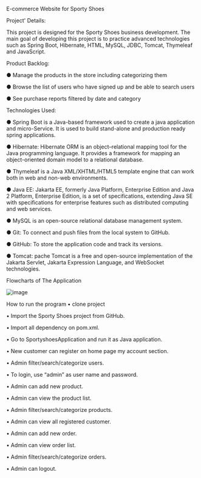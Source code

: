 E-commerce Website for Sporty Shoes


Project' Details:

This project is designed for the Sporty Shoes business development. The main goal of developing this project is to practice advanced technologies such as Spring Boot, Hibernate, HTML, MySQL, JDBC, Tomcat,  Thymeleaf and JavaScript.

Product Backlog:

● Manage the products in the store including categorizing them

● Browse the list of users who have signed up and be able to search users

● See purchase reports filtered by date and category

Technologies Used:

● Spring Boot is a Java-based framework used to create a java application and micro-Service. It is used to build stand-alone and production ready spring applications.

● Hibernate: Hibernate ORM is an object–relational mapping tool for the Java programming language. It provides a framework for mapping an object-oriented domain model to a relational database.

● Thymeleaf is a Java XML/XHTML/HTML5 template engine that can work both in web and non-web environments.

● Java EE: Jakarta EE, formerly Java Platform, Enterprise Edition and Java 2 Platform, Enterprise Edition, is a set of specifications, extending Java SE with specifications for enterprise features such as distributed computing and web services. 

● MySQL is an open-source relational database management system.

● Git: To connect and push files from the local system to GitHub. 

● GitHub: To store the application code and track its versions.

● Tomcat: pache Tomcat is a free and open-source implementation of the Jakarta Servlet, Jakarta Expression Language, and WebSocket technologies.


Flowcharts of The Application 
 
![image](https://user-images.githubusercontent.com/32098494/159286050-70446345-4d34-4851-b395-6458d5a92396.png)



How to run the program • clone project


• Import the Sporty Shoes project from GitHub.

• Import all dependency on pom.xml.

• Go to SportyshoesApplication and run it as Java application.

• New customer can register on home page my account section.

• Admin filter/search/categorize users.

• To login, use “admin” as user name and password.

• Admin can add new product.

• Admin can view the product list.

• Admin filter/search/categorize products.

• Admin can view all registered customer.

• Admin can add new order.

• Admin can view order list.

• Admin filter/search/categorize orders.

• Admin can logout.
